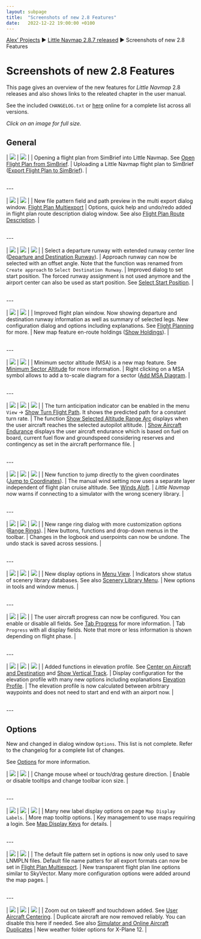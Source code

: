 ```yaml
---
layout: subpage
title:  "Screenshots of new 2.8 Features"
date:   2022-12-22 19:00:00 +0100
---
```

[Alex’ Projects](/index.html)
► [Little Navmap 2.8.7 released](/release/2022/12/22/littlenavmap-stable-287-released.html)
► Screenshots of new 2.8 Features

# Screenshots of new 2.8 Features

This page gives an overview of the new features for _Little Navmap_ 2.8 releases and also shows links to the releated chapter in the user manual.

See the included `CHANGELOG.txt` or [here](https://github.com/albar965/littlenavmap/blob/v2.8.7/CHANGELOG.txt) online for a complete list across all versions.

*Click on an image for full size.*


## General

| <a href="/assets/images/28/open_simbrief.jpg"><img src="/assets/images/28/open_simbrief.jpg"></a> | <a href="/assets/images/28/export_simbrief.jpg"><img src="/assets/images/28/export_simbrief.jpg"></a> |
| Opening a flight plan from SimBrief into Little Navmap. See [Open Flight Plan from SimBrief](https://www.littlenavmap.org/manuals/littlenavmap/release/2.8/en/LOADSIMBRIEF.html). | Uploading a Little Navmap flight plan to SimBrief ([Export Flight Plan to SimBrief](https://www.littlenavmap.org/manuals/littlenavmap/release/2.8/en/SENDSIMBRIEF.html)). |

<br/>
---

| <a href="/assets/images/28/multiexport.jpg"><img src="/assets/images/28/multiexport.jpg"></a> | <a href="/assets/images/28/routedescription.jpg"><img src="/assets/images/28/routedescription.jpg"></a> |
| New file pattern field and path preview in the multi export dialog window. [Flight Plan Multiexport](https://www.littlenavmap.org/manuals/littlenavmap/release/2.8/en/ROUTEEXPORTALL.html) | Options, quick help and undo/redo added in flight plan route description dialog window. See also [Flight Plan Route Description](https://www.littlenavmap.org/manuals/littlenavmap/release/2.8/en/ROUTEDESCR.html). |

<br/>
---

| <a href="/assets/images/28/departure.jpg"><img src="/assets/images/28/departure.jpg"></a> | <a href="/assets/images/28/approach.jpg"><img src="/assets/images/28/approach.jpg"></a> | <a href="/assets/images/28/startpos.jpg"><img src="/assets/images/28/startpos.jpg"></a> |
| Select a departure runway with extended runway center line ([Departure and Destination Runway](https://www.littlenavmap.org/manuals/littlenavmap/release/2.8/en/CUSTOMPROCEDURE.html)). | Approach runway can now be selected with an offset angle. Note that the function was renamed from `Create approach` to `Select Destination Runway`. | Improved dialog to set start position. The forced runway assignment is not used anymore and the airport center can also be used as start position. See [Select Start Position](https://www.littlenavmap.org/manuals/littlenavmap/release/2.8/en/PARKINGPOSITION.html). |

<br/>
---

| <a href="/assets/images/28/flightplan.jpg"><img src="/assets/images/28/flightplan.jpg"></a> | <a href="/assets/images/28/holding.jpg"><img src="/assets/images/28/holding.jpg"></a> |
| Improved flight plan window. Now showing departure and destination runway information as well as summary of selected legs. New configuration dialog and options including explanations. See [Flight Planning](https://www.littlenavmap.org/manuals/littlenavmap/release/2.8/en/FLIGHTPLAN.html) for more. | New map feature en-route holdings ([Show Holdings](https://www.littlenavmap.org/manuals/littlenavmap/release/2.8/en/MENUS.html#show-holdings-show-holdings)). |

<br/>
---

| <a href="/assets/images/28/msa.jpg"><img src="/assets/images/28/msa.jpg"></a> | <a href="/assets/images/28/msadiagram.jpg"><img src="/assets/images/28/msadiagram.jpg"></a> |
| Minimum sector altitude (MSA) is a new map feature. See [Minimum Sector Altitude](https://www.littlenavmap.org/manuals/littlenavmap/release/2.8/en/MSA.html) for more information. | Right clicking on a MSA symbol allows to add a to-scale diagram for a sector ([Add MSA Diagram](https://www.littlenavmap.org/manuals/littlenavmap/release/2.8/en/MAPDISPLAY.html#add-msa-diagram-add-msa-diagram). |

<br/>
---

| <a href="https://www.littlenavmap.org/manuals/littlenavmap/release/2.8/en/_images/turn_path.jpg"><img src="https://www.littlenavmap.org/manuals/littlenavmap/release/2.8/en/_images/turn_path.jpg"></a> | <a href="https://www.littlenavmap.org/manuals/littlenavmap/release/2.8/en/_images/altitude_range.jpg"><img src="https://www.littlenavmap.org/manuals/littlenavmap/release/2.8/en/_images/altitude_range.jpg"></a> | <a href="https://www.littlenavmap.org/manuals/littlenavmap/release/2.8/en/_images/endurance.jpg"><img src="https://www.littlenavmap.org/manuals/littlenavmap/release/2.8/en/_images/endurance.jpg"></a> |
| The turn anticipation indicator can be enabled in the menu `View` -> [Show Turn Flight Path](https://www.littlenavmap.org/manuals/littlenavmap/release/2.8/en/MENUS.html#show-turn-flight-path-show-turn-flight-path). It shows the predicted path for a constant turn rate. | The function [Show Selected Altitude Range Arc](https://www.littlenavmap.org/manuals/littlenavmap/release/2.8/en/MENUS.html#show-selected-altitude-range-show-selected-altitude-range-arc) displays when the user aircraft reaches the selected autopilot altitude. | [Show Aircraft Endurance](https://www.littlenavmap.org/manuals/littlenavmap/release/2.8/en/MENUS.html#show-aircraft-endurance-show-aircraft-endurance) displays the user aircraft endurance which is based on fuel on board, current fuel flow and groundspeed considering reserves and contingency as set in the aircraft performance file. |

<br/>
---

| <a href="/assets/images/28/jumocoords.jpg"><img src="/assets/images/28/jumocoords.jpg"></a> |  <a href="/assets/images/28/manualwind.jpg"><img src="/assets/images/28/manualwind.jpg"></a> | <a href="/assets/images/28/connectwarn.jpg"><img src="/assets/images/28/connectwarn.jpg"></a> |
| New function to jump directly to the given coordinates ([Jump to Coordinates](https://www.littlenavmap.org/manuals/littlenavmap/release/2.8/en/JUMPCOORDINATE.html)). | The manual wind setting now uses a separate layer independent of flight plan cruise altitude. See [Winds Aloft](https://www.littlenavmap.org/manuals/littlenavmap/release/2.8/en/WEATHER.html#winds-aloft). | *Little Navmap* now warns if connecting to a simulator with the wrong scenery library. |

<br/>
---

| <a href="https://www.littlenavmap.org/manuals/littlenavmap/release/2.8/en/_images/range_rings.jpg"><img src="https://www.littlenavmap.org/manuals/littlenavmap/release/2.8/en/_images/range_rings.jpg"></a> | <a href="/assets/images/28/toolbar.jpg"><img src="/assets/images/28/toolbar.jpg"></a> | <a href="/assets/images/28/undo.jpg"><img src="/assets/images/28/undo.jpg"></a> |
| New range ring dialog with more customization options ([Range Rings](https://www.littlenavmap.org/manuals/littlenavmap/release/2.8/en/RANGERINGS.html)). | New buttons, functions and drop-down menus in the toolbar. | Changes in the logbook and userpoints can now be undone. The undo stack is saved across sessions. |

<br/>
---

| <a href="/assets/images/28/viewmenu.jpg"><img src="/assets/images/28/viewmenu.jpg"></a> | <a href="/assets/images/28/scenerylibrarymenu.jpg"><img src="/assets/images/28/scenerylibrarymenu.jpg"></a> | <a href="/assets/images/28/othermenus.jpg"><img src="/assets/images/28/othermenus.jpg"></a> |
| New display options in [Menu View](https://www.littlenavmap.org/manuals/littlenavmap/release/2.8/en/MENUS.html#view-menu). | Indicators show status of scenery library databases. See also [Scenery Library Menu](https://www.littlenavmap.org/manuals/littlenavmap/release/2.8/en/MENUS.html#scenery-library-menu). | New options in tools and window menus. |

<br/>
---


| <a href="/assets/images/28/progressoptions.jpg"><img src="/assets/images/28/progressoptions.jpg"></a> | <a href="/assets/images/28/progress.jpg"><img src="/assets/images/28/progress.jpg"></a> |
| The user aircraft progress can now be configured. You can enable or disable all fields. See [Tab Progress](https://www.littlenavmap.org/manuals/littlenavmap/release/2.8/en/INFO.html#tab-progress) for more information. | Tab `Progress` with all display fields. Note that more or less information is shown depending on flight phase. |

<br/>
---

| <a href="/assets/images/28/profilemenu.jpg"><img src="/assets/images/28/profilemenu.jpg"></a> | <a href="/assets/images/28/profileoptions.jpg"><img src="/assets/images/28/profileoptions.jpg"></a> | <a href="/assets/images/28/profileany.jpg"><img src="/assets/images/28/profileany.jpg"></a> |
| Added functions in elevation profile. See [Center on Aircraft and Destination](https://www.littlenavmap.org/manuals/littlenavmap/release/2.8/en/PROFILE.html#zoom-aircraft-center-on-aircraft-and-destination) and [Show Vertical Track](https://www.littlenavmap.org/manuals/littlenavmap/release/2.8/en/PROFILE.html#show-vertical-track-show-vertical-track). | Display configuration for the elevation profile with many new options including explanations [Elevation Profile](https://www.littlenavmap.org/manuals/littlenavmap/release/2.8/en/PROFILE.html). | The elevation profile is now calculated between arbitrary waypoints and does not need to start and end with an airport now. |

<br/>
---

## Options

New and changed in dialog window `Options`. This list is not complete. Refer to the changelog for a complete list of changes.

See [Options](https://www.littlenavmap.org/manuals/littlenavmap/release/2.8/en/OPTIONS.html) for more information.

| <a href="/assets/images/28/optionsui.jpg"><img src="/assets/images/28/optionsui.jpg"></a> | <a href="/assets/images/28/optionsdisp.jpg"><img src="/assets/images/28/optionsdisp.jpg"></a> |
| Change mouse wheel or touch/drag gesture direction. | Enable or disable tooltips and change toolbar icon size. |

<br/>
---

| <a href="/assets/images/28/optionsmapall.jpg"><img src="/assets/images/28/optionsmapall.jpg"></a> | <a href="/assets/images/28/optionsmap.jpg"><img src="/assets/images/28/optionsmap.jpg"></a> | <a href="/assets/images/28/optionsmapkeys.jpg"><img src="/assets/images/28/optionsmapkeys.jpg"></a> |
| Many new label display options on page `Map Display Labels`. | More map tooltip options. | Key management to use maps requiring a login. See [Map Display Keys](https://www.littlenavmap.org/manuals/littlenavmap/release/2.8/en/OPTIONS.html#map-display-keys) for details. |

<br/>
---

| <a href="/assets/images/28/optionsfp.jpg"><img src="/assets/images/28/optionsfp.jpg"></a> | <a href="/assets/images/28/optionsplan.jpg"><img src="/assets/images/28/optionsplan.jpg"></a> |
| The default file pattern set in options is now only used to save LNMPLN files. Default file name patters for all export formats can now be set in [Flight Plan Multiexport](https://www.littlenavmap.org/manuals/littlenavmap/release/2.8/en/ROUTEEXPORTALL.html). | New transparent flight plan line options similar to SkyVector. Many more configuration options were added around the map pages. |

<br/>
---

| <a href="/assets/images/28/optionssimac.jpg"><img src="/assets/images/28/optionssimac.jpg"></a> | <a href="/assets/images/28/optionsonline.jpg"><img src="/assets/images/28/optionsonline.jpg"></a> | <a href="/assets/images/28/optionsweather.jpg"><img src="/assets/images/28/optionsweather.jpg"></a> |
| Zoom out on takeoff and touchdown added. See [User Aircraft Centering](https://www.littlenavmap.org/manuals/littlenavmap/release/2.8/en/AIRCRAFTCENTER.html). | Duplicate aircraft are now removed reliably. You can disable this here if needed. See also [Simulator and Online Aircraft Duplicates](https://www.littlenavmap.org/manuals/littlenavmap/release/2.8/en/ONLINENETWORKS.html#simulator-and-online-aircraft-duplicates) | New weather folder options for X-Plane 12. |




